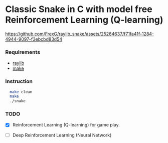 # Classic Snake in C with model free Reinforcement Learning (Q-learning)
https://github.com/FrexG/raylib_snake/assets/25264637/f71fa41f-1284-4944-9097-f3ebcbd83d54
### Requirements
- [raylib](https://www.raylib.com/)
- [make](https://www.gnu.org/software/make/manual/make.html)
### Instruction
``` bash
  make clean
  make
  ./snake
```
### TODO
- [X] Reinforcement Learning (Q-learning) for game play.
- [ ] Deep Reinforcement Learning (Neural Network)





